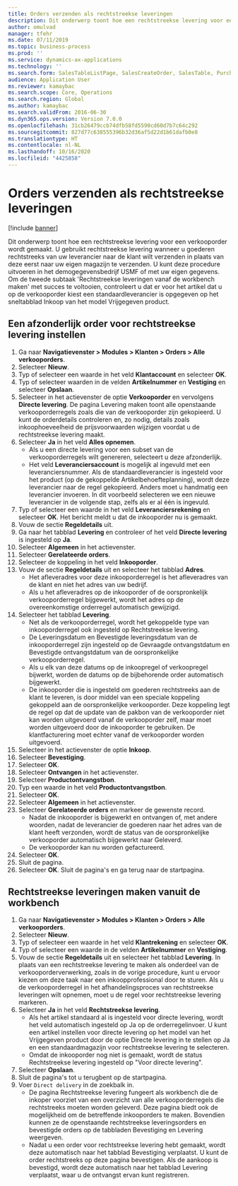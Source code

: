 ```yaml
---
title: Orders verzenden als rechtstreekse leveringen
description: Dit onderwerp toont hoe een rechtstreekse levering voor een verkooporder wordt gemaakt.
author: omulvad
manager: tfehr
ms.date: 07/11/2019
ms.topic: business-process
ms.prod: ''
ms.service: dynamics-ax-applications
ms.technology: ''
ms.search.form: SalesTableListPage, SalesCreateOrder, SalesTable, PurchCreateFromSalesOrder, VendAccountItemLookup, SalesTableReferences, PurchTable, PurchTablePart, PurchEditLines, PurchTable, PurchTableReferences, MCRDropShipWorkbench, SalesShippingLine
audience: Application User
ms.reviewer: kamaybac
ms.search.scope: Core, Operations
ms.search.region: Global
ms.author: kamaybac
ms.search.validFrom: 2016-06-30
ms.dyn365.ops.version: Version 7.0.0
ms.openlocfilehash: 31cb26479ccb74dfb58fd5590cd60d7b7c64c292
ms.sourcegitcommit: 827d77c638555396b32d36af5d22d1b61dafb0e8
ms.translationtype: HT
ms.contentlocale: nl-NL
ms.lasthandoff: 10/16/2020
ms.locfileid: "4425858"
---
```

# <a name="ship-orders-as-direct-deliveries"></a>Orders verzenden als rechtstreekse leveringen

[!include [banner](../../includes/banner.md)]

Dit onderwerp toont hoe een rechtstreekse levering voor een verkooporder wordt gemaakt. U gebruikt rechtstreekse levering wanneer u goederen rechtstreeks van uw leverancier naar de klant wilt verzenden in plaats van deze eerst naar uw eigen magazijn te verzenden. U kunt deze procedure uitvoeren in het demogegevensbedrijf USMF of met uw eigen gegevens. Om de tweede subtaak 'Rechtstreekse leveringen vanaf de workbench maken' met succes te voltooien, controleert u dat er voor het artikel dat u op de verkooporder kiest een standaardleverancier is opgegeven op het sneltabblad Inkoop van het model Vrijgegeven product.

## <a name="set-an-individual-order-for-direct-delivery"></a>Een afzonderlijk order voor rechtstreekse levering instellen
1. Ga naar **Navigatievenster > Modules > Klanten > Orders > Alle verkooporders**.
2. Selecteer **Nieuw**.
3. Typ of selecteer een waarde in het veld **Klantaccount** en selecteer **OK**.
4. Typ of selecteer waarden in de velden **Artikelnummer** en **Vestiging** en selecteer **Opslaan**.
5. Selecteer in het actievenster de optie **Verkooporder** en vervolgens **Directe levering**. De pagina Levering maken toont alle openstaande verkooporderregels zoals die van de verkooporder zijn gekopieerd. U kunt de orderdetails controleren en, zo nodig, details zoals inkoophoeveelheid de prijsvoorwaarden wijzigen voordat u de rechtstreekse levering maakt.  
6. Selecteer **Ja** in het veld **Alles opnemen**.
    - Als u een directe levering voor een subset van de verkooporderregels wilt genereren, selecteert u deze afzonderlijk.  
    - Het veld **Leveranciersaccount** is mogelijk al ingevuld met een leveranciersnummer. Als de standaardleverancier is ingesteld voor het product (op de gekoppelde Artikelbehoefteplanning), wordt deze leverancier naar de regel gekopieerd. Anders moet u handmatig een leverancier invoeren. In dit voorbeeld selecteren we een nieuwe leverancier in de volgende stap, zelfs als er al één is ingevuld.   
7. Typ of selecteer een waarde in het veld **Leveranciersrekening** en selecteer **OK**. Het bericht meldt u dat de inkooporder nu is gemaakt.   
8. Vouw de sectie **Regeldetails** uit.
9. Ga naar het tabblad **Levering** en controleer of het veld **Directe levering** is ingesteld op **Ja**.
10. Selecteer **Algemeen** in het actievenster.
11. Selecteer **Gerelateerde orders**.
12. Selecteer de koppeling in het veld **Inkooporder**.
13. Vouw de sectie **Regeldetails** uit en selecteer het tabblad **Adres**.
    - Het afleveradres voor deze inkooporderregel is het afleveradres van de klant en niet het adres van uw bedrijf.  
    - Als u het afleveradres op de inkooporder of de oorspronkelijk verkooporderregel bijgewerkt, wordt het adres op de overeenkomstige orderregel automatisch gewijzigd.  
14. Selecteer het tabblad **Levering**.
    - Net als de verkooporderregel, wordt het gekoppelde type van inkooporderregel ook ingesteld op Rechtstreekse levering.  
    - De Leveringsdatum en Bevestigde leveringsdatum van de inkooporderregel zijn ingesteld op de Gevraagde ontvangstdatum en Bevestigde ontvangstdatum van de oorspronkelijke verkooporderregel.   
    - Als u elk van deze datums op de inkoopregel of verkoopregel bijwerkt, worden de datums op de bijbehorende order automatisch bijgewerkt.     
    - De inkooporder die is ingesteld om goederen rechtstreeks aan de klant te leveren, is door middel van een speciale koppeling gekoppeld aan de oorspronkelijke verkooporder. Deze koppeling legt de regel op dat de update van de pakbon van de verkooporder niet kan worden uitgevoerd vanaf de verkooporder zelf, maar moet worden uitgevoerd door de inkooporder te gebruiken. De klantfacturering moet echter vanaf de verkooporder worden uitgevoerd.  
15. Selecteer in het actievenster de optie **Inkoop**.
16. Selecteer **Bevestiging**.
17. Selecteer **OK**.
18. Selecteer **Ontvangen** in het actievenster.
19. Selecteer **Productontvangstbon**.
20. Typ een waarde in het veld **Productontvangstbon**.
21. Selecteer **OK**.
22. Selecteer **Algemeen** in het actievenster.
23. Selecteer **Gerelateerde orders** en markeer de gewenste record.
    - Nadat de inkooporder is bijgewerkt en ontvangen of, met andere woorden, nadat de leverancier de goederen naar het adres van de klant heeft verzonden, wordt de status van de oorspronkelijke verkooporder automatisch bijgewerkt naar Geleverd.  
    - De verkooporder kan nu worden gefactureerd.    
24. Selecteer **OK**.
25. Sluit de pagina.
26. Selecteer **OK**. Sluit de pagina's en ga terug naar de startpagina.

## <a name="create-direct-deliveries-from-the-workbench"></a>Rechtstreekse leveringen maken vanuit de workbench
1. Ga naar **Navigatievenster > Modules > Klanten > Orders > Alle verkooporders**.
2. Selecteer **Nieuw**.
3. Typ of selecteer een waarde in het veld **Klantrekening** en selecteer **OK**.
4. Typ of selecteer een waarde in de velden **Artikelnummer** en **Vestiging**.
5. Vouw de sectie **Regeldetails** uit en selecteer het tabblad **Levering**. In plaats van een rechtstreekse levering te maken als onderdeel van de verkooporderverwerking, zoals in de vorige procedure, kunt u ervoor kiezen om deze taak naar een inkoopprofessional door te sturen. Als u de verkooporderregel in het afhandelingsproces van rechtstreekse leveringen wilt opnemen, moet u de regel voor rechtstreekse levering markeren.  
6. Selecteer **Ja** in het veld **Rechtstreekse levering**.
    - Als het artikel standaard al is ingesteld voor directe levering, wordt het veld automatisch ingesteld op Ja op de orderregelinvoer. U kunt een artikel instellen voor directe levering op het model van het Vrijgegeven product door de optie Directe levering in te stellen op Ja en een standaardmagazijn voor rechtstreekse levering te selecteren.  
    - Omdat de inkooporder nog niet is gemaakt, wordt de status Rechtstreekse levering ingesteld op "Voor directe levering".   
7. Selecteer **Opslaan**.
8. Sluit de pagina's tot u terugbent op de startpagina.
9. Voer `Direct delivery` in de zoekbalk in.
    - De pagina Rechtstreekse levering fungeert als workbench die de inkoper voorziet van een overzicht van alle verkooporderregels die rechtstreeks moeten worden geleverd. Deze pagina biedt ook de mogelijkheid om de betreffende inkooporders te maken. Bovendien kunnen ze de openstaande rechtstreekse leveringsorders en bevestigde orders op de tabbladen Bevestiging en Levering weergeven.  
    - Nadat u een order voor rechtstreekse levering hebt gemaakt, wordt deze automatisch naar het tabblad Bevestiging verplaatst. U kunt de order rechtstreeks op deze pagina bevestigen. Als de aankoop is bevestigd, wordt deze automatisch naar het tabblad Levering verplaatst, waar u de ontvangst ervan kunt registreren.  

